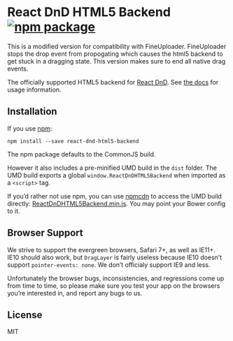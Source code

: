 # React DnD HTML5 Backend [![npm package](https://img.shields.io/npm/v/react-dnd-html5-backend.svg?style=flat-square)](https://www.npmjs.org/package/react-dnd-html5-backend)

This is a modified version for compatibility with FineUploader.  FineUploader stops the drop event from propogating which causes the html5 backend to get stuck in a dragging state.  This version makes sure to end all native drag events.


The officially supported HTML5 backend for [React DnD](http://gaearon.github.io/react-dnd/).
See [the docs](http://gaearon.github.io/react-dnd/docs-html5-backend.html) for usage information.

## Installation

If you use [npm](http://npmjs.com):

```
npm install --save react-dnd-html5-backend
```

The npm package defaults to the CommonJS build.

However it also includes a pre-minified UMD build in the `dist` folder.
The UMD build exports a global `window.ReactDnDHTML5Backend` when imported as a `<script>` tag.

If you’d rather not use npm, you can use [npmcdn](http://npmcdn.com/) to access the UMD build directly: [ReactDnDHTML5Backend.min.js](https://npmcdn.com/react-dnd-html5-backend@latest/dist/ReactDnDHTML5Backend.min.js).
You may point your Bower config to it.

## Browser Support

We strive to support the evergreen browsers, Safari 7+, as well as IE11+. IE10 should also work, but `DragLayer` is fairly useless because IE10 doesn’t support `pointer-events: none`. We don’t officialy support IE9 and less.

Unfortunately the browser bugs, inconsistencies, and regressions come up from time to time, so please make sure you test your app on the browsers you’re interested in, and report any bugs to us.

## License

MIT
